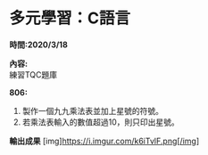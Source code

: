 # **多元學習：C語言**  

**時間:2020/3/18**

**內容:**  
練習TQC題庫

**806:**  
1. 製作一個九九乘法表並加上星號的符號。
2. 若乘法表輸入的數值超過10，則只印出星號。

**輸出成果** 
[img]https://i.imgur.com/k6iTvlF.png[/img]
